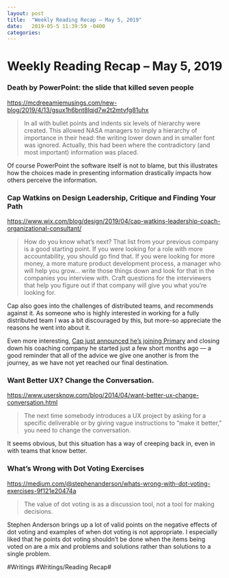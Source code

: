 ```yaml
---
layout: post
title:  "Weekly Reading Recap – May 5, 2019"
date:   2019-05-5 11:39:59 -0400
categories: 
---
```

# Weekly Reading Recap – May 5, 2019

### Death by PowerPoint: the slide that killed seven people
https://mcdreeamiemusings.com/new-blog/2019/4/13/gsux1h6bnt8lqjd7w2t2mtvfg81uhx

> In all with bullet points and indents six levels of hierarchy were created. This allowed NASA managers to imply a hierarchy of importance in their head: the writing lower down and in smaller font was ignored. Actually, this had been where the contradictory (and most important) information was placed.

Of course PowerPoint the software itself is not to blame, but this illustrates how the choices made in presenting information drastically impacts how others perceive the information.


### Cap Watkins on Design Leadership, Critique and Finding Your Path
https://www.wix.com/blog/design/2019/04/cap-watkins-leadership-coach-organizational-consultant/

> How do you know what’s next? That list from your previous company is a good starting point. If you were looking for a role with more accountability, you should go find that. If you were looking for more money, a more mature product development process, a manager who will help you grow… write those things down and look for that in the companies you interview with. Craft questions for the interviewers that help you figure out if that company will give you what you’re looking for.

Cap also goes into the challenges of distributed teams, and recommends against it. As someone who is highly interested in working for a fully distributed team I was a bit discouraged by this, but more-so appreciate the reasons he went into about it.

Even more interesting, [Cap just announced he’s joining Primary](https://twitter.com/cap/status/1127940078242758656) and closing down his coaching company he started just a few short months ago — a good reminder that all of the advice we give one another is from the journey, as we have not yet reached our final destination.


### Want Better UX? Change the Conversation.
https://www.usersknow.com/blog/2014/04/want-better-ux-change-conversation.html

> The next time somebody introduces a UX project by asking for a specific deliverable or by giving vague instructions to “make it better,” you need to change the conversation.

It seems obvious, but this situation has a way of creeping back in, even in with teams that know better.


### What’s Wrong with Dot Voting Exercises
https://medium.com/@stephenanderson/whats-wrong-with-dot-voting-exercises-9f121e20474a

> The value of dot voting is as a discussion tool, not a tool for making decisions.

Stephen Anderson brings up a lot of valid points on the negative effects of dot voting and examples of when dot voting is not appropriate. I especially liked that he points dot voting shouldn’t be done when the items being voted on are a mix and problems and solutions rather than solutions to a single problem.




#Writings #Writings/Reading Recap#

